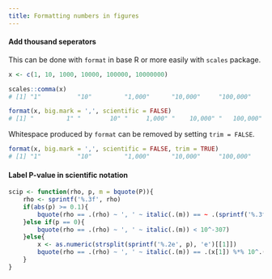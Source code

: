 ```yaml
---
title: Formatting numbers in figures
---
```

#### Add thousand seperators
This can be done with `format` in base R or more easily with `scales` package.
```r
x <- c(1, 10, 1000, 10000, 100000, 10000000)

scales::comma(x)
# [1] "1"          "10"         "1,000"      "10,000"     "100,000"    "10,000,000"

format(x, big.mark = ',', scientific = FALSE)
# [1] "         1" "        10" "     1,000" "    10,000" "   100,000" "10,000,000"
```
Whitespace produced by `format` can be removed by setting `trim = FALSE`.
```r
format(x, big.mark = ',', scientific = FALSE, trim = TRUE)
# [1] "1"          "10"         "1,000"      "10,000"     "100,000"    "10,000,000"'
```

#### Label P-value in scientific notation
```r
scip <- function(rho, p, m = bquote(P)){
    rho <- sprintf('%.3f', rho)
    if(abs(p) >= 0.1){
        bquote(rho == .(rho) ~ ', ' ~ italic(.(m)) == ~ .(sprintf('%.3f', p)))
    }else if(p == 0){
        bquote(rho == .(rho) ~ ', ' ~ italic(.(m)) < 10^-307)
    }else{
        x <- as.numeric(strsplit(sprintf('%.2e', p), 'e')[[1]])
        bquote(rho == .(rho) ~ ', ' ~ italic(.(m)) == .(x[1]) %*% 10^.(x[2]))
    }
}
```
